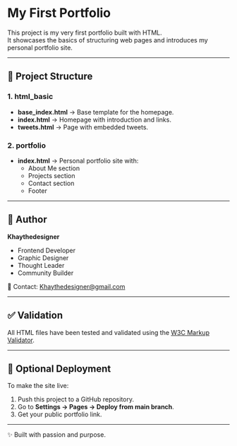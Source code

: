 # My First Portfolio

This project is my very first portfolio built with HTML.  
It showcases the basics of structuring web pages and introduces my personal portfolio site.  

---

## 📂 Project Structure

### 1. html_basic
- **base_index.html** → Base template for the homepage.  
- **index.html** → Homepage with introduction and links.  
- **tweets.html** → Page with embedded tweets.  

### 2. portfolio
- **index.html** → Personal portfolio site with:  
  - About Me section  
  - Projects section  
  - Contact section  
  - Footer  

---

## 👤 Author

**Khaythedesigner**  
- Frontend Developer  
- Graphic Designer  
- Thought Leader  
- Community Builder  

📧 Contact: [Khaythedesigner@gmail.com](mailto:Khaythedesigner@gmail.com)

---

## ✅ Validation

All HTML files have been tested and validated using the [W3C Markup Validator](https://validator.w3.org/#validate_by_upload).  

---

## 🚀 Optional Deployment

To make the site live:  
1. Push this project to a GitHub repository.  
2. Go to **Settings → Pages → Deploy from main branch**.  
3. Get your public portfolio link.  

---

✨ Built with passion and purpose.  
